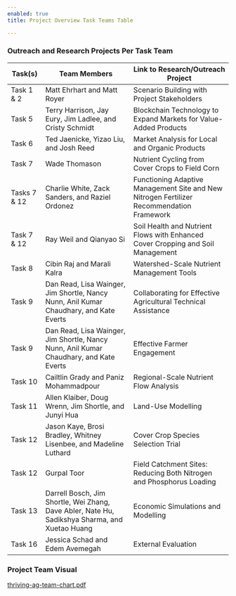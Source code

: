 ```yaml
---
enabled: true
title: Project Overview Task Teams Table

---
```

### Outreach and Research Projects Per Task Team

| Task(s) | Team Members | Link to Research/Outreach Project |
| --- | --- | --- |
| Task 1 & 2 | Matt Ehrhart and Matt Royer | Scenario Building with Project Stakeholders |
| Task 5 | Terry Harrison, Jay Eury, Jim Ladlee, and Cristy Schmidt | Blockchain Technology to Expand Markets for Value-Added Products |
| Task 6 | Ted Jaenicke, Yizao Liu, and Josh Reed | Market Analysis for Local and Organic Products |
| Task 7 | Wade Thomason | Nutrient Cycling from Cover Crops to Field Corn |
| Tasks 7 & 12 | Charlie White, Zack Sanders, and Raziel Ordonez | Functioning Adaptive Management Site and New Nitrogen Fertilizer Recommendation Framework |
| Task 7 & 12 | Ray Weil and Qianyao Si | Soil Health and Nutrient Flows with Enhanced Cover Cropping and Soil Management |
| Task 8 | Cibin Raj and Marali Kalra | Watershed-Scale Nutrient Management Tools |
| Task 9 | Dan Read, Lisa Wainger, Jim Shortle, Nancy Nunn, Anil Kumar Chaudhary, and Kate Everts | Collaborating for Effective Agricultural Technical Assistance |
| Task 9 | Dan Read, Lisa Wainger, Jim Shortle, Nancy Nunn, Anil Kumar Chaudhary, and Kate Everts | Effective Farmer Engagement |
| Task 10 | Cailtlin Grady and Paniz Mohammadpour | Regional-Scale Nutrient Flow Analysis |
| Task 11 | Allen Klaiber, Doug Wrenn, Jim Shortle, and Junyi Hua | Land-Use Modelling |
| Task 12 | Jason Kaye, Brosi Bradley, Whitney Lisenbee, and Madeline Luthard | Cover Crop Species Selection Trial |
| Task 12 | Gurpal Toor | Field Catchment Sites: Reducing Both Nitrogen and Phosphorus Loading |
| Task 13 | Darrell Bosch, Jim Shortle, Wei Zhang, Dave Abler, Nate Hu, Sadikshya Sharma, and Xuetao Huang | Economic Simulations and Modelling |
| Task 16 | Jessica Schad and Edem Avemegah | External Evaluation |

### Project Team Visual

[thriving-ag-team-chart.pdf](assets/img/thriving-ag-team-chart.pdf "thriving-ag-team-chart.pdf")